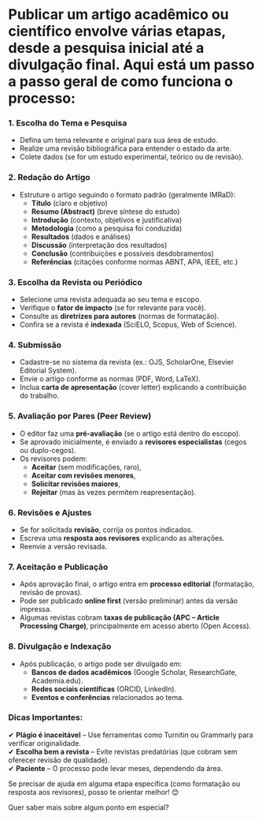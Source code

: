 # Publicar um artigo acadêmico ou científico envolve várias etapas, desde a pesquisa inicial até a divulgação final. Aqui está um passo a passo geral de como funciona o processo:

### **1. Escolha do Tema e Pesquisa**  
- Defina um tema relevante e original para sua área de estudo.  
- Realize uma revisão bibliográfica para entender o estado da arte.  
- Colete dados (se for um estudo experimental, teórico ou de revisão).  

### **2. Redação do Artigo**  
- Estruture o artigo seguindo o formato padrão (geralmente IMRaD):  
  - **Título** (claro e objetivo)  
  - **Resumo (Abstract)** (breve síntese do estudo)  
  - **Introdução** (contexto, objetivos e justificativa)  
  - **Metodologia** (como a pesquisa foi conduzida)  
  - **Resultados** (dados e análises)  
  - **Discussão** (interpretação dos resultados)  
  - **Conclusão** (contribuições e possíveis desdobramentos)  
  - **Referências** (citações conforme normas ABNT, APA, IEEE, etc.)  

### **3. Escolha da Revista ou Periódico**  
- Selecione uma revista adequada ao seu tema e escopo.  
- Verifique o **fator de impacto** (se for relevante para você).  
- Consulte as **diretrizes para autores** (normas de formatação).  
- Confira se a revista é **indexada** (SciELO, Scopus, Web of Science).  

### **4. Submissão**  
- Cadastre-se no sistema da revista (ex.: OJS, ScholarOne, Elsevier Editorial System).  
- Envie o artigo conforme as normas (PDF, Word, LaTeX).  
- Inclua **carta de apresentação** (cover letter) explicando a contribuição do trabalho.  

### **5. Avaliação por Pares (Peer Review)**  
- O editor faz uma **pré-avaliação** (se o artigo está dentro do escopo).  
- Se aprovado inicialmente, é enviado a **revisores especialistas** (cegos ou duplo-cegos).  
- Os revisores podem:  
  - **Aceitar** (sem modificações, raro),  
  - **Aceitar com revisões menores**,  
  - **Solicitar revisões maiores**,  
  - **Rejeitar** (mas às vezes permitem reapresentação).  

### **6. Revisões e Ajustes**  
- Se for solicitada **revisão**, corrija os pontos indicados.  
- Escreva uma **resposta aos revisores** explicando as alterações.  
- Reenvie a versão revisada.  

### **7. Aceitação e Publicação**  
- Após aprovação final, o artigo entra em **processo editorial** (formatação, revisão de provas).  
- Pode ser publicado **online first** (versão preliminar) antes da versão impressa.  
- Algumas revistas cobram **taxas de publicação (APC – Article Processing Charge)**, principalmente em acesso aberto (Open Access).  

### **8. Divulgação e Indexação**  
- Após publicação, o artigo pode ser divulgado em:  
  - **Bancos de dados acadêmicos** (Google Scholar, ResearchGate, Academia.edu).  
  - **Redes sociais científicas** (ORCID, LinkedIn).  
  - **Eventos e conferências** relacionados ao tema.  

### **Dicas Importantes:**  
✔ **Plágio é inaceitável** – Use ferramentas como Turnitin ou Grammarly para verificar originalidade.  
✔ **Escolha bem a revista** – Evite revistas predatórias (que cobram sem oferecer revisão de qualidade).  
✔ **Paciente** – O processo pode levar meses, dependendo da área.  

Se precisar de ajuda em alguma etapa específica (como formatação ou resposta aos revisores), posso te orientar melhor! 😊  

Quer saber mais sobre algum ponto em especial?
